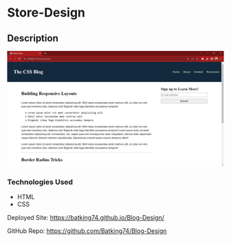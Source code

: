 # Store-Design

## Description

![Image of Blog Design Project](./Blog-Design-Project.png)


### Technologies Used
- HTML
- CSS

Deployed Site: https://batking74.github.io/Blog-Design/

GitHub Repo: https://github.com/Batking74/Blog-Design